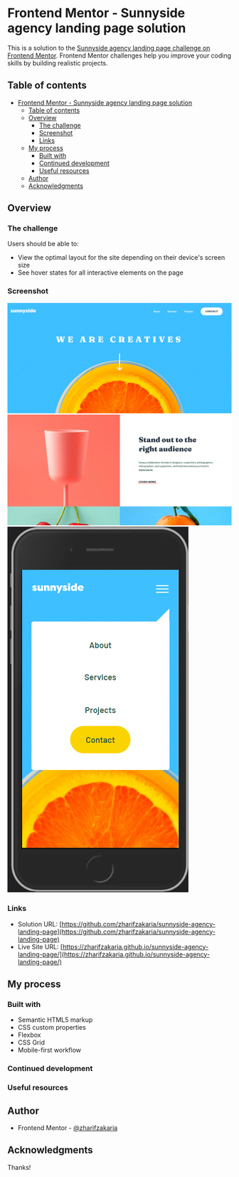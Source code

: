 # Frontend Mentor - Sunnyside agency landing page solution

This is a solution to the [Sunnyside agency landing page challenge on Frontend Mentor](https://www.frontendmentor.io/challenges/sunnyside-agency-landing-page-7yVs3B6ef). Frontend Mentor challenges help you improve your coding skills by building realistic projects.

## Table of contents

- [Frontend Mentor - Sunnyside agency landing page solution](#frontend-mentor---sunnyside-agency-landing-page-solution)
  - [Table of contents](#table-of-contents)
  - [Overview](#overview)
    - [The challenge](#the-challenge)
    - [Screenshot](#screenshot)
    - [Links](#links)
  - [My process](#my-process)
    - [Built with](#built-with)
    - [Continued development](#continued-development)
    - [Useful resources](#useful-resources)
  - [Author](#author)
  - [Acknowledgments](#acknowledgments)

## Overview

### The challenge

Users should be able to:

- View the optimal layout for the site depending on their device's screen size
- See hover states for all interactive elements on the page

### Screenshot

![Desktop 01](./screenshot-desktop-01.png)
![Desktop 02](./screenshot-desktop-02.png)
![Mobile](./screenshot-mobile.png)

### Links

- Solution URL: [https://github.com/zharifzakaria/sunnyside-agency-landing-page](https://github.com/zharifzakaria/sunnyside-agency-landing-page)
- Live Site URL: [https://zharifzakaria.github.io/sunnyside-agency-landing-page/](https://zharifzakaria.github.io/sunnyside-agency-landing-page/)

## My process

### Built with

- Semantic HTML5 markup
- CSS custom properties
- Flexbox
- CSS Grid
- Mobile-first workflow

### Continued development


### Useful resources

## Author
- Frontend Mentor - [@zharifzakaria](https://www.frontendmentor.io/profile/zharifzakaria)

## Acknowledgments

Thanks!
